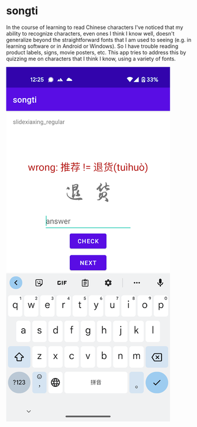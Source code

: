 # songti

In the course of learning to read Chinese characters I've noticed that my ability to recognize characters, even ones I think I know
well, doesn't generalize beyond the straightforward fonts that I am used to seeing (e.g. in learning software or in Android or Windows).
So I have trouble reading product labels, signs, movie posters, etc. This app tries to address this by quizzing me on characters that I
think I know, using a variety of fonts.

![App Screenshot](https://github.com/iank/songti/blob/main/doc/screenshot.png?raw=true)
